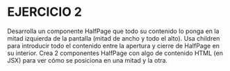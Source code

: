 # EJERCICIO 2
Desarrolla un componente HalfPage que todo su contenido lo ponga en la mitad izquierda de la pantalla (mitad de ancho y todo el alto). Usa children para introducir todo el contenido entre la apertura y cierre de HalfPage en su interior. Crea 2 componentes HalfPage con algo de contenido HTML (en JSX) para ver cómo se posiciona en una mitad y la otra.